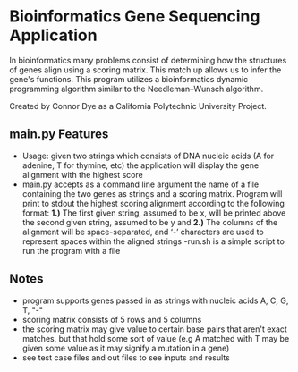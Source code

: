 # Bioinformatics Gene Sequencing Application

In bioinformatics many problems consist of determining how the structures of genes align using a scoring matrix. This match up allows us to infer the gene's functions. This program utilizes a bioinformatics dynamic programming algorithm similar to the Needleman–Wunsch algorithm.

Created by Connor Dye as a California Polytechnic University Project.

## main.py Features
- Usage: given two strings which consists of DNA nucleic acids (A for adenine, T for thymine, etc) the application will display the gene alignment with the highest score
- main.py accepts as a command line argument the name of a file containing the two genes as strings and a
scoring matrix. Program will print to stdout the highest scoring alignment according to the following format: **1.)** The first given string, assumed to be x, will be printed above the second given string, assumed to be y and **2.)** The columns of the alignment will be space-separated, and ‘-’ characters are used to represent spaces within the aligned strings
-run.sh is a simple script to run the program with a file


## Notes
- program supports genes passed in as strings with nucleic acids A, C, G, T, "-"
- scoring matrix consists of 5 rows and 5 columns
- the scoring matrix may give value to certain base pairs that aren't exact matches, but that hold some sort of value (e.g A matched with T may be given some value as it may signify a mutation in a gene)
- see test case files and out files to see inputs and results
